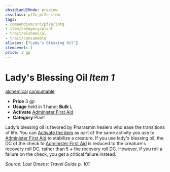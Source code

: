 ```yaml
---
obsidianUIMode: preview
cssclass: pf2e,pf2e-item
tags:
- compendium/src/pf2e/lotg
- item/category/plant
- trait/alchemical
- trait/consumable
aliases: ["Lady's Blessing Oil"]
itemLevel: 1
price: 3 gp
---
```

# Lady's Blessing Oil *Item 1*  
[alchemical](../../../rules/traits/alchemical.md)  [consumable](../../../rules/traits/consumable.md)  

- **Price** 3 gp
- **Usage** held in 1 hand; **Bulk** L
- **Activate** [Administer First Aid](../../../rules/actions/administer-first-aid.md)
- **Category** Plant

Lady's blessing oil is favored by Pharasmin healers who ease the transitions of life. You can [Activate the item](../../../rules/actions/activate-an-item.md) as part of the same activity you use to [Administer First Aid](../../../rules/actions/administer-first-aid.md) to stabilize a creature. If you use lady's blessing oil, the DC of the check to [Administer First Aid](../../../rules/actions/administer-first-aid.md) is reduced to the creature's recovery roll DC, rather than 5 + the recovery roll DC. However, if you roll a failure on the check, you get a critical failure instead.

*Source: Lost Omens: Travel Guide p. 101*